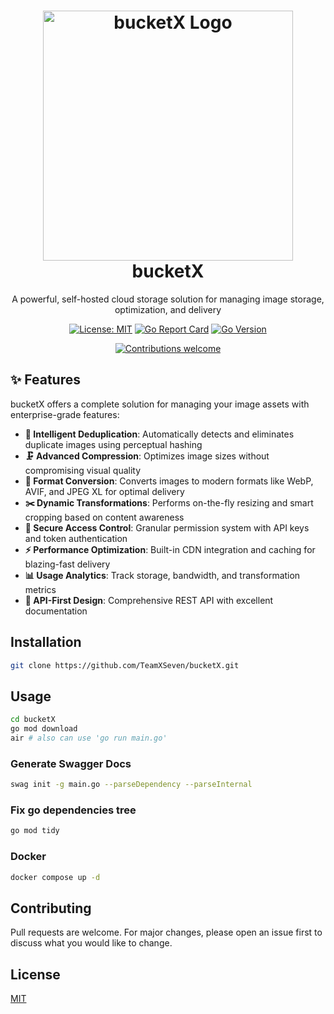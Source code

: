 <h1 align="center" style="border-bottom: none">
    <img src="https://github.com/user-attachments/assets/91c06e38-4a5f-4111-bd33-80fcc2bd9627" alt="bucketX Logo" width="400"><br>bucketX
</h1>

<p align="center">
  A powerful, self-hosted cloud storage solution for managing image storage, optimization, and delivery
</p>

<div align="center">

[![License: MIT](https://img.shields.io/badge/License-MIT-blue.svg)](https://opensource.org/licenses/MIT)
[![Go Report Card](https://goreportcard.com/badge/github.com/TeamXSeven/bucketX)](https://goreportcard.com/report/github.com/TeamXSeven/bucketX)
[![Go Version](https://img.shields.io/github/go-mod/go-version/TeamXSeven/bucketX)](https://github.com/TeamXSeven/bucketX)
<!-- [![Docker Pulls](https://img.shields.io/docker/pulls/teamxseven/bucketx)](https://hub.docker.com/r/teamxseven/bucketx)
[![Documentation](https://img.shields.io/badge/docs-website-blue)](https://teamxseven.github.io/bucketX/) -->
[![Contributions welcome](https://img.shields.io/badge/contributions-welcome-brightgreen.svg)](https://github.com/TeamXSeven/bucketX/blob/main/CONTRIBUTING.md)

</div>

## ✨ Features

bucketX offers a complete solution for managing your image assets with enterprise-grade features:

- **🔄 Intelligent Deduplication**: Automatically detects and eliminates duplicate images using perceptual hashing
- **🗜️ Advanced Compression**: Optimizes image sizes without compromising visual quality
- **🔄 Format Conversion**: Converts images to modern formats like WebP, AVIF, and JPEG XL for optimal delivery
- **✂️ Dynamic Transformations**: Performs on-the-fly resizing and smart cropping based on content awareness
- **🔐 Secure Access Control**: Granular permission system with API keys and token authentication
- **⚡ Performance Optimization**: Built-in CDN integration and caching for blazing-fast delivery
- **📊 Usage Analytics**: Track storage, bandwidth, and transformation metrics
- **🔌 API-First Design**: Comprehensive REST API with excellent documentation

## Installation

```bash
git clone https://github.com/TeamXSeven/bucketX.git
```

## Usage

```bash
cd bucketX
go mod download
air # also can use 'go run main.go'
```

### Generate Swagger Docs

```bash
swag init -g main.go --parseDependency --parseInternal
```

### Fix go dependencies tree

```bash
go mod tidy
```

### Docker

```bash
docker compose up -d
```

## Contributing

Pull requests are welcome. For major changes, please open an issue first to
discuss what you would like to change.

## License

[MIT](https://choosealicense.com/licenses/mit/)
